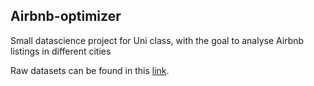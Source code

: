 ## Airbnb-optimizer
Small datascience project for Uni class, with the goal to analyse Airbnb listings in different cities


Raw datasets can be found in this [link](https://www.dropbox.com/scl/fo/4xco1xges1knic5iozd17/h?dl=0&rlkey=aewepgs6ul3v455yc6fzblclb).

